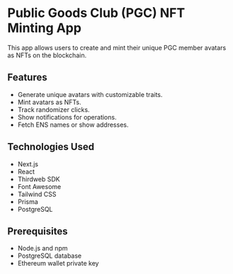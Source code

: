 # Public Goods Club (PGC) NFT Minting App

This app allows users to create and mint their unique PGC member avatars as NFTs on the blockchain.

## Features

- Generate unique avatars with customizable traits.
- Mint avatars as NFTs.
- Track randomizer clicks.
- Show notifications for operations.
- Fetch ENS names or show addresses.

## Technologies Used

- Next.js
- React
- Thirdweb SDK
- Font Awesome
- Tailwind CSS
- Prisma
- PostgreSQL

## Prerequisites

- Node.js and npm
- PostgreSQL database
- Ethereum wallet private key
